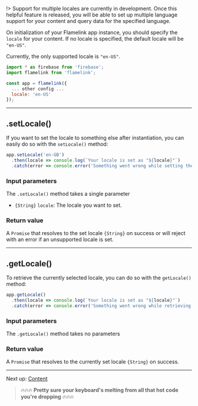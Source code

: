 !> Support for multiple locales are currently in development. Once this helpful feature is released, you will be able to set up multiple language support for your content and query data for the specified language.

On initialization of your Flamelink app instance, you should specify the `locale` for your content. If no locale is specified, the default locale will be `"en-US"`.

Currently, the only supported locale is `"en-US"`.

```javascript
import * as firebase from 'firebase';
import flamelink from 'flamelink';

const app = flamelink({
  ... other config ...
  locale: 'en-US'
});
```

---

## .setLocale()

If you want to set the locale to something else after instantiation, you can easily do so with the `setLocale()` method:

```javascript
app.setLocale('en-GB')
  .then(locale => console.log(`Your locale is set as "${locale}"`)
  .catch(error => console.error('Something went wrong while setting the locale. Details:', error);
```

### Input parameters

The `.setLocale()` method takes a single parameter

- `{String}` `locale`: The locale you want to set.

### Return value

A `Promise` that resolves to the set locale `{String}` on success or will reject with an error if an unsupported locale is set.

---

## .getLocale()

To retrieve the currently selected locale, you can do so with the `getLocale()` method:

```javascript
app.getLocale()
  .then(locale => console.log(`Your locale is set as "${locale}"`)
  .catch(error => console.error('Something went wrong while retrieving the locale. Details:', error);
```

### Input parameters

The `.getLocale()` method takes no parameters

### Return value

A `Promise` that resolves to the currently set locale `{String}` on success.

---

Next up: [Content](/content)

> 🔥🔥🔥 **Pretty sure your keyboard's melting from all that hot code you're dropping** 🔥🔥🔥